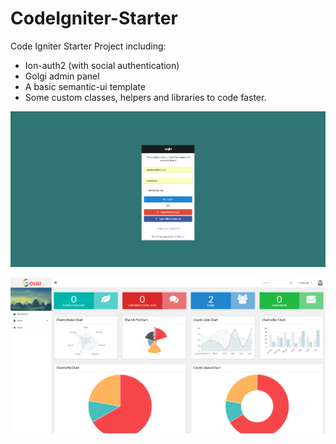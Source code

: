 # CodeIgniter-Starter
Code Igniter Starter Project including:

- Ion-auth2 (with social authentication)
- Golgi admin panel
- A basic semantic-ui template
- Some custom classes, helpers and libraries to code faster.

![Screenshot](Signin.png)

![Screenshot](Dashboard.png)